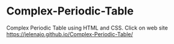 # Complex-Periodic-Table
Complex Periodic Table using HTML and CSS.
Click on web site https://jelenajo.github.io/Complex-Periodic-Table/
